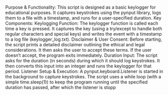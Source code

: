 Purpose & Functionality: This script is designed as a basic keylogger for educational purposes. It captures keystrokes using the pynput library, logs them to a file with a timestamp, and runs for a user-specified duration.
Key Components:
Keylogging Function: The keylogger function is called each time a key is pressed. It captures the key (using a try/except to handle both regular characters and special keys) and writes the event with a timestamp to a log file (keylogger_log.txt).
Disclaimer & User Consent: Before starting, the script prints a detailed disclaimer outlining the ethical and legal considerations. It then asks the user to accept these terms. If the user doesn’t accept, the program exits immediately.
Duration Input: The script asks for the duration (in seconds) during which it should log keystrokes. It then converts this input into an integer and runs the keylogger for that period.
Listener Setup & Execution: A pynput.keyboard.Listener is started in the background to capture keystrokes. The script uses a while loop (with a simple time.sleep(1)) to keep the program running until the specified duration has passed, after which the listener is stopp
